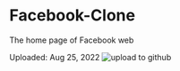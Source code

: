 # Facebook-Clone
The home page of Facebook web


Uploaded: Aug 25, 2022
![upload to github](https://user-images.githubusercontent.com/107363656/186773972-1ee2547c-7bed-48b6-a227-3809426c26db.png)
